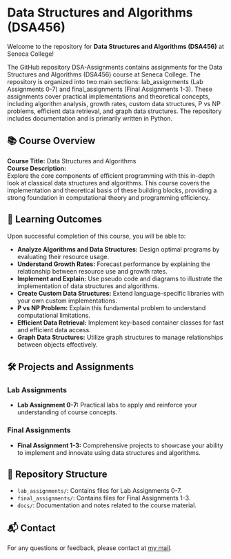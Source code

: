 # Data Structures and Algorithms (DSA456)

Welcome to the repository for **Data Structures and Algorithms (DSA456)** at Seneca College!

The GitHub repository DSA-Assignments contains assignments for the Data Structures and Algorithms (DSA456) course at Seneca College. The repository is organized into two main sections: lab_assignments (Lab Assignments 0-7) and final_assignments (Final Assignments 1-3). These assignments cover practical implementations and theoretical concepts, including algorithm analysis, growth rates, custom data structures, P vs NP problems, efficient data retrieval, and graph data structures. The repository includes documentation and is primarily written in Python.

## 📚 Course Overview

**Course Title:** Data Structures and Algorithms  
**Course Description:**  
Explore the core components of efficient programming with this in-depth look at classical data structures and algorithms. This course covers the implementation and theoretical basis of these building blocks, providing a strong foundation in computational theory and programming efficiency.

## 🎯 Learning Outcomes

Upon successful completion of this course, you will be able to:

- **Analyze Algorithms and Data Structures:** Design optimal programs by evaluating their resource usage.
- **Understand Growth Rates:** Forecast performance by explaining the relationship between resource use and growth rates.
- **Implement and Explain:** Use pseudo code and diagrams to illustrate the implementation of data structures and algorithms.
- **Create Custom Data Structures:** Extend language-specific libraries with your own custom implementations.
- **P vs NP Problem:** Explain this fundamental problem to understand computational limitations.
- **Efficient Data Retrieval:** Implement key-based container classes for fast and efficient data access.
- **Graph Data Structures:** Utilize graph structures to manage relationships between objects effectively.

## 🛠️ Projects and Assignments

### Lab Assignments

- **Lab Assignment 0-7:** Practical labs to apply and reinforce your understanding of course concepts.

### Final Assignments

- **Final Assignment 1-3:** Comprehensive projects to showcase your ability to implement and innovate using data structures and algorithms.

## 📁 Repository Structure

- `lab_assignments/`: Contains files for Lab Assignments 0-7.
- `final_assignments/`: Contains files for Final Assignments 1-3.
- `docs/`: Documentation and notes related to the course material.

## 📬 Contact

For any questions or feedback, please contact at [my mail](mailto:syuvraj1900@gmail.com).

